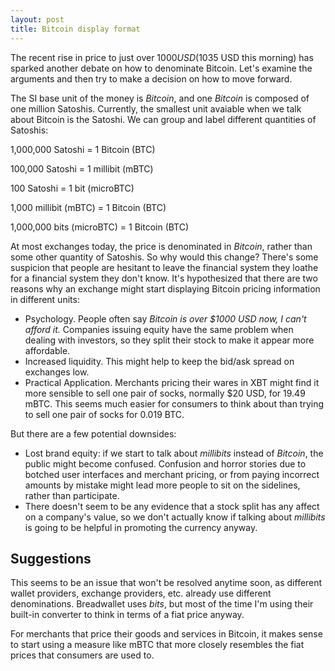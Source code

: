 ```yaml
---
layout: post
title: Bitcoin display format
---
```


The recent rise in price to just over $1000 USD ($1035 USD this morning) has sparked another debate on how to denominate Bitcoin. Let's examine the arguments and then try to make a decision on how to move forward.

The SI base unit of the money is *Bitcoin*, and one *Bitcoin* is composed of one million Satoshis. Currently, the smallest unit avaiable when we talk about Bitcoin is the Satoshi. We can group and label different quantities of Satoshis:


1,000,000 Satoshi = 1 Bitcoin (BTC)

100,000 Satoshi = 1 millibit (mBTC)

100 Satoshi = 1 bit (microBTC)

1,000 millibit (mBTC) = 1 Bitcoin (BTC)

1,000,000 bits (microBTC) = 1 Bitcoin (BTC)


At most exchanges today, the price is denominated in *Bitcoin*, rather than some other quantity of Satoshis. So why would this change? There's some suspicion that people are hesitant to leave the financial system they loathe for a financial system they don't know. It's hypothesized that there are two reasons why an exchange might start displaying Bitcoin pricing information in different units:

* Psychology. People often say *Bitcoin is over $1000 USD now, I can't afford it.* Companies issuing equity have the same problem when dealing with investors, so they split their stock to make it appear more affordable.
* Increased liquidity. This might help to keep the bid/ask spread on exchanges low.
* Practical Application. Merchants pricing their wares in XBT might find it more sensible to sell one pair of socks, normally $20 USD, for 19.49 mBTC. This seems much easier for consumers to think about than trying to sell one pair of socks for 0.019 BTC.

But there are a few potential downsides:

* Lost brand equity: if we start to talk about *millibits* instead of *Bitcoin*, the public might become confused. Confusion and horror stories due to botched user interfaces and merchant pricing, or from paying incorrect amounts by mistake might lead more people to sit on the sidelines, rather than participate.  
* There doesn't seem to be any evidence that a stock split has any affect on a company's value, so we don't actually know if talking about *millibits* is going to be helpful in promoting the currency anyway.

## Suggestions

This seems to be an issue that won't be resolved anytime soon, as different wallet providers, exchange providers, etc. already use different denominations. Breadwallet uses *bits*, but most of the time I'm using their built-in converter to think in terms of a fiat price anyway.

For merchants that price their goods and services in Bitcoin, it makes sense to start using a measure like mBTC that more closely resembles the fiat prices that consumers are used to.
